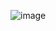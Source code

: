 ![image](https://github.com/Marcuti/3D_Objetcs_LandingPage/assets/151375961/154929e1-95a7-4823-b6ba-be2f585d7a2e)
